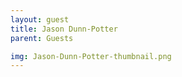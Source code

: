 ```yaml
---
layout: guest
title: Jason Dunn-Potter
parent: Guests

img: Jason-Dunn-Potter-thumbnail.png
---
```






